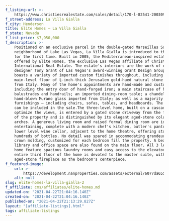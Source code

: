 ```yaml
---
f_listing-url: >-
    https://www.christiesrealestate.com/sales/detail/170-l-82541-2003090029080098/la-villa-gialla-lake-las-vegas-henderson-nv-89011
f_street-address: La Villa Gialla
f_city: Henderson
title: Elite Homes – La Villa Gialla
f_state: Nevada
f_list-price: $7,950,000
f_description: >-
    Positioned on an exclusive parcel in the double-gated Marseilles South Shore
    neighborhood of Lake Las Vegas, La Villa Gialla is introduced to the market
    for the first time. Built in 2005, the Mediterranean-inspired estate is being
    offered by Elite Homes, the exclusive Las Vegas affiliate of Christie's
    International Real Estate. The estate's interiors are the work of celebrated
    designer Tony Grant of Las Vegas's award-winning Grant Design Group. The home
    boasts a variety of imported custom finishes throughout, including a
    main-level floor of ¾-inch-thick Jerusalem gold-hued natural stone imported
    from Italy. Many of the home's appointments are hand-made and custom-designed,
    including the entry door of hand-forged iron; a main staircase of hand-crafted
    balustrades and handrails; an imported dining-room table; a chandelier of
    hand-blown Murano glass imported from Italy; as well as a majority of its
    furnishings – including chairs, sofas, tables, and headboards. The furniture
    can be included in the sale.The three-level home, built on a cascading lot to
    optimize the views, is entered by a gated stone driveway from the fairway side
    of the property and is distinguished by its elegant aged-stone columns and
    arches. A generous living room and raised formal dining room are ideal for
    entertaining, complete with a modern chef's kitchen, butler's pantry and a
    lower level wine cellar, adjacent to the home theatre, offering storage for
    hundreds of bottles. No detail was spared in accommodating grandeur. Ornate
    crown molding, customized for each bedroom fill the property. A beautiful
    library and office space are also found on the main floor. All 3 levels of the
    home feature spacious laundry rooms and easy access to the elevator. The
    entire third floor of the home is devoted to the master suite, with an ornate
    aged-stone fireplace as the bedroom's centerpiece.
f_featured-image:
    url: >-
        https://development.nanproperties.com/assets/external/6077da6557ddc44613db2377_603319ad33fd0screen-shot-2021-02-21-at-6.39.56-PM.jpeg
    alt: null
slug: elite-homes-la-villa-gialla-2
f_affiliate: cms/affiliates/elite-homes.md
updated-on: "2021-04-22T21:04:16.140Z"
created-on: "2021-04-22T21:04:16.140Z"
published-on: "2021-04-22T21:13:29.827Z"
layout: "[affiliate-listings].html"
tags: affiliate-listings
---
```

